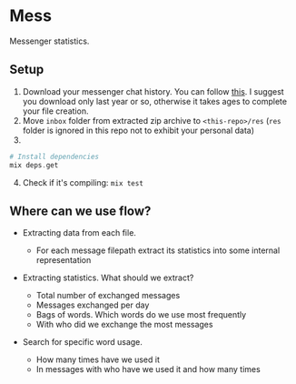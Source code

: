 # Mess

Messenger statistics.

## Setup 

1. Download your messenger chat history. You can follow  [this](https://www.zapptales.com/en/download-facebook-messenger-chat-history-how-to/). I suggest you download only last year or so, otherwise it takes ages to complete your file creation.
2. Move `inbox` folder from extracted zip archive to `<this-repo>/res` (`res` folder is ignored in this repo not to exhibit your personal data)
3. 
```elixir
# Install dependencies
mix deps.get
```

4. Check if it's compiling: `mix test`

## Where can we use flow?

* Extracting data from each file.
    * For each message filepath extract its statistics into some internal representation

* Extracting statistics. What should we extract?
    * Total number of exchanged messages
    * Messages exchanged per day
    * Bags of words. Which words do we use most frequently
    * With who did we exchange the most messages

* Search for specific word usage.
    * How many times have we used it
    * In messages with who have we used it and how many times

